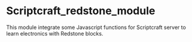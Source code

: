 # Scriptcraft_redstone_module
This module integrate some Javascript functions for Scriptcraft server to learn electronics with Redstone blocks.
